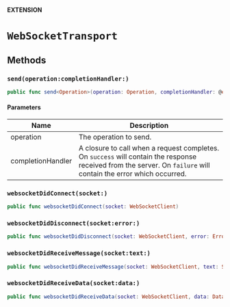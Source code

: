 **EXTENSION**

# `WebSocketTransport`

## Methods
### `send(operation:completionHandler:)`

```swift
public func send<Operation>(operation: Operation, completionHandler: @escaping (_ result: Result<GraphQLResponse<Operation>,Error>) -> Void) -> Cancellable
```

#### Parameters

| Name | Description |
| ---- | ----------- |
| operation | The operation to send. |
| completionHandler | A closure to call when a request completes. On `success` will contain the response received from the server. On `failure` will contain the error which occurred. |

### `websocketDidConnect(socket:)`

```swift
public func websocketDidConnect(socket: WebSocketClient)
```

### `websocketDidDisconnect(socket:error:)`

```swift
public func websocketDidDisconnect(socket: WebSocketClient, error: Error?)
```

### `websocketDidReceiveMessage(socket:text:)`

```swift
public func websocketDidReceiveMessage(socket: WebSocketClient, text: String)
```

### `websocketDidReceiveData(socket:data:)`

```swift
public func websocketDidReceiveData(socket: WebSocketClient, data: Data)
```
